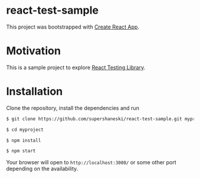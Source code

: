 react-test-sample
=======

This project was bootstrapped with [Create React App](https://github.com/facebook/create-react-app).

# Motivation

This is a sample project to explore [React Testing Library](https://testing-library.com/docs/react-testing-library/intro/).


# Installation

Clone the repository, install the dependencies and run

```sh
$ git clone https://github.com/supershaneski/react-test-sample.git myproject

$ cd myproject

$ npm install

$ npm start
```

Your browser will open to `http://localhost:3000/` or some other port depending on the availability.